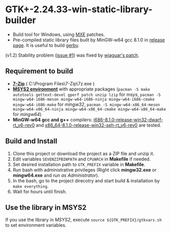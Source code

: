 # GTK+-2.24.33-win-static-library-builder
+ Build tool for Windows, using [MXE](https://mxe.cc/) patches.
+ Pre-compiled static library files built by MinGW-w64 gcc 8.1.0 in [release page](https://github.com/kitanokitsune/gtk2.24-win-static-library-builder/releases). It is useful to build [gerbv](https://github.com/gerbv/gerbv).  

(v1.2) Stability problem ([issue #1](https://github.com/kitanokitsune/gtk2.24-win-static-library-builder/issues/1)) was fixed by [wjaguar's patch](https://github.com/wjaguar/mtPaint/blob/master/gtk/gtk22429_1wj.patch).


## Requirement to build
+ [**7-Zip**](https://www.7-zip.org/) ( C\:\\Program Files\\7-Zip\\7z.exe )
+ [**MSYS2 environment**](https://www.msys2.org/) with appropriate packages (`pacman -S make autotools gettext-devel gperf patch unzip lzip` for _msys_, `pacman -S mingw-w64-i686-meson mingw-w64-i686-ninja mingw-w64-i686-cmake mingw-w64-i686-make` for _mingw32_, `pacman -S mingw-w64-x86_64-meson mingw-w64-x86_64-ninja mingw-w64-x86_64-cmake mingw-w64-x86_64-make` for _mingw64_)
+ **MinGW-w64 gcc and g++** compilers\: [i686-8.1.0-release-win32-dwarf-rt_v6-rev0](https://sourceforge.net/projects/mingw-w64/files/Toolchains%20targetting%20Win32/Personal%20Builds/mingw-builds/8.1.0/threads-win32/dwarf/) and [x86_64-8.1.0-release-win32-seh-rt_v6-rev0](https://sourceforge.net/projects/mingw-w64/files/Toolchains%20targetting%20Win64/Personal%20Builds/mingw-builds/8.1.0/threads-win32/seh/) are tested.

## Build and Install
1. Clone this project or download the project as a ZIP file and unzip it.  
2. Edit variables `SEVENZIPBINPATH` and `CPUARCH` in __Makefile__ if needed.  
3. Set desired installation path to `GTK_PREFIX` variable in __Makefile__.  
4. Run bash with administrative privileges (Right click __mingw32.exe__ or __mingw64.exe__ and *run as Administrator*).
5. In the bash, go to the project direcotry and start build & installation by `make everything`.
6. Wait for hours until finish.

## Use the library in MSYS2
If you use the library in *MSYS2*, execute `source ${GTK_PREFIX}/gtkvars.sh` to set environment variables.

